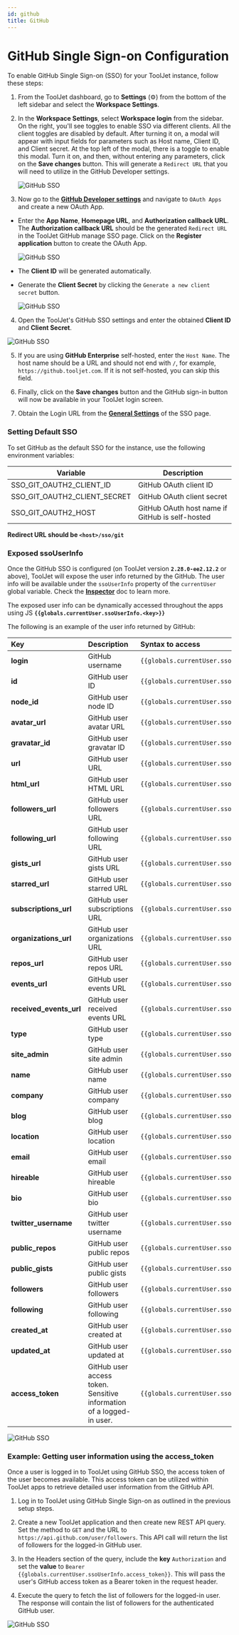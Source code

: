```yaml
---
id: github
title: GitHub
---
```


# GitHub Single Sign-on Configuration

To enable GitHub Single Sign-on (SSO) for your ToolJet instance, follow these steps:

1. From the ToolJet dashboard, go to **Settings** (⚙️) from the bottom of the left sidebar and select the **Workspace Settings**.

2. In the **Workspace Settings**, select **Workspace login** from the sidebar. On the right, you'll see toggles to enable SSO via different clients. All the client toggles are disabled by default. After turning it on, a modal will appear with input fields for parameters such as Host name, Client ID, and Client secret. At the top left of the modal, there is a toggle to enable this modal. Turn it on, and then, without entering any parameters, click on the **Save changes** button. This will generate a `Redirect URL` that you will need to utilize in the GitHub Developer settings.

   <img className="screenshot-full" src="/img/sso/git/generate-redirect-url.gif" alt="GitHub SSO" />

3. Now go to the **[GitHub Developer settings](https://github.com/settings/developers)** and navigate to `OAuth Apps` and create a new OAuth App.

- Enter the **App Name**, **Homepage URL**, and **Authorization callback URL**. The **Authorization callback URL** should be the generated `Redirect URL` in the ToolJet GitHub manage SSO page. Click on the **Register application** button to create the OAuth App.

  <div style={{textAlign: 'center'}}>
    <img  className="screenshot-full" src="/img/sso/git/register-0auth.png" alt="GitHub SSO" />
  </div>

- The **Client ID** will be generated automatically.
- Generate the **Client Secret** by clicking the `Generate a new client secret` button.

    <div style={{textAlign: 'center'}}>
    <img  className="screenshot-full" src="/img/sso/git/client-id-secret.png" alt="GitHub SSO" />
  </div>

4. Open the ToolJet's GitHub SSO settings and enter the obtained **Client ID** and **Client Secret**.

  <div style={{textAlign: 'center'}}>
    <img  className="screenshot-full" src="/img/sso/git/enter-creds.png" alt="GitHub SSO" />
  </div>

5. If you are using **GitHub Enterprise** self-hosted, enter the `Host Name`. The host name should be a URL and should not end with `/`, for example, `https://github.tooljet.com`. If it is not self-hosted, you can skip this field.

6. Finally, click on the **Save changes** button and the GitHub sign-in button will now be available in your ToolJet login screen.

7. Obtain the Login URL from the **[General Settings](/docs/user-authentication/general-settings#login-url)** of the SSO page.

### Setting Default SSO

To set GitHub as the default SSO for the instance, use the following environment variables:

| Variable                     | Description                                     |
| ---------------------------- | ----------------------------------------------- |
| SSO_GIT_OAUTH2_CLIENT_ID     | GitHub OAuth client ID                          |
| SSO_GIT_OAUTH2_CLIENT_SECRET | GitHub OAuth client secret                      |
| SSO_GIT_OAUTH2_HOST          | GitHub OAuth host name if GitHub is self-hosted |

**Redirect URL should be `<host>/sso/git`**

### Exposed ssoUserInfo

Once the GitHub SSO is configured (on ToolJet version **`2.28.0-ee2.12.2`** or above), ToolJet will expose the user info returned by the GitHub. The user info will be available under the `ssoUserInfo` property of the `currentUser` global variable. Check the **[Inspector](/docs/how-to/use-inspector)** doc to learn more.

The exposed user info can be dynamically accessed throughout the apps using JS **`{{globals.currentUser.ssoUserInfo.<key>}}`**

The following is an example of the user info returned by GitHub:

| Key                     | Description                                                          | Syntax to access                                          |
| :---------------------- | :------------------------------------------------------------------- | :-------------------------------------------------------- |
| **login**               | GitHub username                                                      | `{{globals.currentUser.ssoUserInfo.login}}`               |
| **id**                  | GitHub user ID                                                       | `{{globals.currentUser.ssoUserInfo.id}}`                  |
| **node_id**             | GitHub user node ID                                                  | `{{globals.currentUser.ssoUserInfo.node_id}}`             |
| **avatar_url**          | GitHub user avatar URL                                               | `{{globals.currentUser.ssoUserInfo.avatar_url}}`          |
| **gravatar_id**         | GitHub user gravatar ID                                              | `{{globals.currentUser.ssoUserInfo.gravatar_id}}`         |
| **url**                 | GitHub user URL                                                      | `{{globals.currentUser.ssoUserInfo.url}}`                 |
| **html_url**            | GitHub user HTML URL                                                 | `{{globals.currentUser.ssoUserInfo.html_url}}`            |
| **followers_url**       | GitHub user followers URL                                            | `{{globals.currentUser.ssoUserInfo.followers_url}}`       |
| **following_url**       | GitHub user following URL                                            | `{{globals.currentUser.ssoUserInfo.following_url}}`       |
| **gists_url**           | GitHub user gists URL                                                | `{{globals.currentUser.ssoUserInfo.gists_url}}`           |
| **starred_url**         | GitHub user starred URL                                              | `{{globals.currentUser.ssoUserInfo.starred_url}}`         |
| **subscriptions_url**   | GitHub user subscriptions URL                                        | `{{globals.currentUser.ssoUserInfo.subscriptions_url}}`   |
| **organizations_url**   | GitHub user organizations URL                                        | `{{globals.currentUser.ssoUserInfo.organizations_url}}`   |
| **repos_url**           | GitHub user repos URL                                                | `{{globals.currentUser.ssoUserInfo.repos_url}}`           |
| **events_url**          | GitHub user events URL                                               | `{{globals.currentUser.ssoUserInfo.events_url}}`          |
| **received_events_url** | GitHub user received events URL                                      | `{{globals.currentUser.ssoUserInfo.received_events_url}}` |
| **type**                | GitHub user type                                                     | `{{globals.currentUser.ssoUserInfo.type}}`                |
| **site_admin**          | GitHub user site admin                                               | `{{globals.currentUser.ssoUserInfo.site_admin}}`          |
| **name**                | GitHub user name                                                     | `{{globals.currentUser.ssoUserInfo.name}}`                |
| **company**             | GitHub user company                                                  | `{{globals.currentUser.ssoUserInfo.company}}`             |
| **blog**                | GitHub user blog                                                     | `{{globals.currentUser.ssoUserInfo.blog}}`                |
| **location**            | GitHub user location                                                 | `{{globals.currentUser.ssoUserInfo.location}}`            |
| **email**               | GitHub user email                                                    | `{{globals.currentUser.ssoUserInfo.email}}`               |
| **hireable**            | GitHub user hireable                                                 | `{{globals.currentUser.ssoUserInfo.hireable}}`            |
| **bio**                 | GitHub user bio                                                      | `{{globals.currentUser.ssoUserInfo.bio}}`                 |
| **twitter_username**    | GitHub user twitter username                                         | `{{globals.currentUser.ssoUserInfo.twitter_username}}`    |
| **public_repos**        | GitHub user public repos                                             | `{{globals.currentUser.ssoUserInfo.public_repos}}`        |
| **public_gists**        | GitHub user public gists                                             | `{{globals.currentUser.ssoUserInfo.public_gists}}`        |
| **followers**           | GitHub user followers                                                | `{{globals.currentUser.ssoUserInfo.followers}}`           |
| **following**           | GitHub user following                                                | `{{globals.currentUser.ssoUserInfo.following}}`           |
| **created_at**          | GitHub user created at                                               | `{{globals.currentUser.ssoUserInfo.created_at}}`          |
| **updated_at**          | GitHub user updated at                                               | `{{globals.currentUser.ssoUserInfo.updated_at}}`          |
| **access_token**        | GitHub user access token. Sensitive information of a logged-in user. | `{{globals.currentUser.ssoUserInfo.access_token}}`        |

<div style={{textAlign: 'center'}}>
  <img  className="screenshot-full" src="/img/sso/git/ssogithub.png" alt="GitHub SSO" />
</div>

### Example: Getting user information using the access_token

Once a user is logged in to ToolJet using GitHub SSO, the access token of the user becomes available. This access token can be utilized within ToolJet apps to retrieve detailed user information from the GitHub API.

1. Log in to ToolJet using GitHub Single Sign-on as outlined in the previous setup steps.

2. Create a new ToolJet application and then create new REST API query. Set the method to `GET` and the URL to `https://api.github.com/user/followers`. This API call will return the list of followers for the logged-in GitHub user.

3. In the Headers section of the query, include the **key** `Authorization` and set the **value** to `Bearer {{globals.currentUser.ssoUserInfo.access_token}}`. This will pass the user's GitHub access token as a Bearer token in the request header.

4. Execute the query to fetch the list of followers for the logged-in user. The response will contain the list of followers for the authenticated GitHub user.

<div style={{textAlign: 'center'}}>
  <img  className="screenshot-full" src="/img/sso/git/queryresults.png" alt="GitHub SSO" />
</div>
